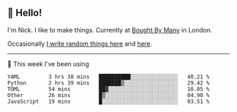 ## 👋 Hello! 

I'm Nick. I like to make things. Currently at [Bought By Many](https://boughtbymany.com) in London.

Occasionally [I write random things here](https://nicksnell.com) and [here](https://twitter.com/nicksnell).

-------

🚀 This week I've been using

<!--START_SECTION:waka-->
```text
YAML         3 hrs 38 mins   ██████████░░░░░░░░░░░░░░░   40.21 % 
Python       2 hrs 39 mins   ███████▒░░░░░░░░░░░░░░░░░   29.42 % 
TOML         54 mins         ██▓░░░░░░░░░░░░░░░░░░░░░░   10.05 % 
Other        26 mins         █▒░░░░░░░░░░░░░░░░░░░░░░░   04.90 % 
JavaScript   19 mins         █░░░░░░░░░░░░░░░░░░░░░░░░   03.51 % 
```
<!--END_SECTION:waka-->
